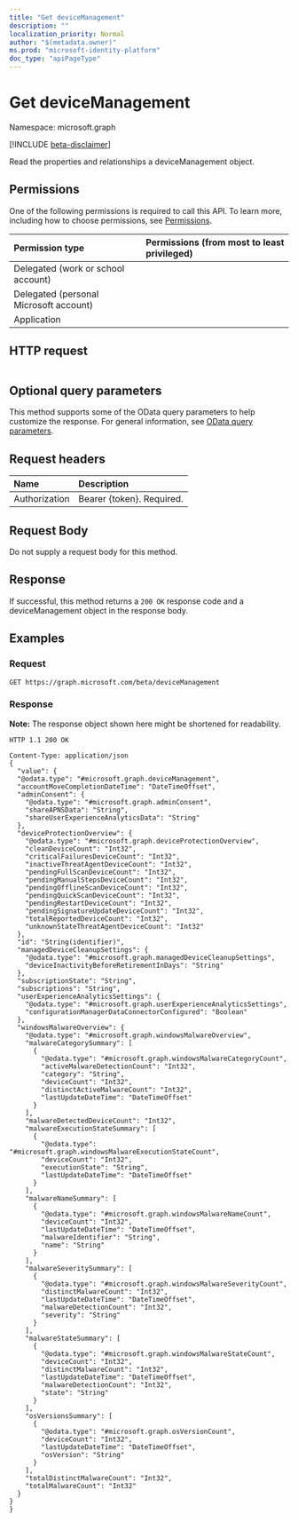 ```yaml
---
title: "Get deviceManagement"
description: ""
localization_priority: Normal
author: "$(metadata.owner)"
ms.prod: "microsoft-identity-platform"
doc_type: "apiPageType"
---
```


# Get deviceManagement

Namespace: microsoft.graph

[!INCLUDE [beta-disclaimer](../../includes/beta-disclaimer.md)]

Read the properties and relationships a deviceManagement object.

## Permissions

One of the following permissions is required to call this API. To learn more, including how to choose permissions, see [Permissions](/graph/permissions-reference).

| Permission type                        | Permissions (from most to least privileged) |
| :------------------------------------- | :------------------------------------------ |
| Delegated (work or school account)     |                                             |
| Delegated (personal Microsoft account) |                                             |
| Application                            |                                             |

## HTTP request

<!-- {
  "blockType": "ignored"
}
-->

```http

```

## Optional query parameters

This method supports some of the OData query parameters to help customize the response. For general information, see [OData query parameters](/graph/query-parameters).

## Request headers

| Name          | Description               |
| :------------ | :------------------------ |
| Authorization | Bearer {token}. Required. |

## Request Body

<!-- Actions and Functions -->

<!-- CRUD Methods -->

Do not supply a request body for this method.

## Response

If successful, this method returns a `200 OK` response code and a deviceManagement object in the response body.

## Examples

### Request

<!-- {
  "blockType": "request",
  "name": "get_devicemanagement"
}
-->

```http
GET https://graph.microsoft.com/beta/deviceManagement

```

### Response

**Note:** The response object shown here might be shortened for readability.

<!-- {
  "blockType": "response",
  "truncated": true,
  "@odata.type": "microsoft.management.services.api.deviceManagement"
}
-->

```http
HTTP 1.1 200 OK

Content-Type: application/json
{
  "value": {
  "@odata.type": "#microsoft.graph.deviceManagement",
  "accountMoveCompletionDateTime": "DateTimeOffset",
  "adminConsent": {
    "@odata.type": "#microsoft.graph.adminConsent",
    "shareAPNSData": "String",
    "shareUserExperienceAnalyticsData": "String"
  },
  "deviceProtectionOverview": {
    "@odata.type": "#microsoft.graph.deviceProtectionOverview",
    "cleanDeviceCount": "Int32",
    "criticalFailuresDeviceCount": "Int32",
    "inactiveThreatAgentDeviceCount": "Int32",
    "pendingFullScanDeviceCount": "Int32",
    "pendingManualStepsDeviceCount": "Int32",
    "pendingOfflineScanDeviceCount": "Int32",
    "pendingQuickScanDeviceCount": "Int32",
    "pendingRestartDeviceCount": "Int32",
    "pendingSignatureUpdateDeviceCount": "Int32",
    "totalReportedDeviceCount": "Int32",
    "unknownStateThreatAgentDeviceCount": "Int32"
  },
  "id": "String(identifier)",
  "managedDeviceCleanupSettings": {
    "@odata.type": "#microsoft.graph.managedDeviceCleanupSettings",
    "deviceInactivityBeforeRetirementInDays": "String"
  },
  "subscriptionState": "String",
  "subscriptions": "String",
  "userExperienceAnalyticsSettings": {
    "@odata.type": "#microsoft.graph.userExperienceAnalyticsSettings",
    "configurationManagerDataConnectorConfigured": "Boolean"
  },
  "windowsMalwareOverview": {
    "@odata.type": "#microsoft.graph.windowsMalwareOverview",
    "malwareCategorySummary": [
      {
        "@odata.type": "#microsoft.graph.windowsMalwareCategoryCount",
        "activeMalwareDetectionCount": "Int32",
        "category": "String",
        "deviceCount": "Int32",
        "distinctActiveMalwareCount": "Int32",
        "lastUpdateDateTime": "DateTimeOffset"
      }
    ],
    "malwareDetectedDeviceCount": "Int32",
    "malwareExecutionStateSummary": [
      {
        "@odata.type": "#microsoft.graph.windowsMalwareExecutionStateCount",
        "deviceCount": "Int32",
        "executionState": "String",
        "lastUpdateDateTime": "DateTimeOffset"
      }
    ],
    "malwareNameSummary": [
      {
        "@odata.type": "#microsoft.graph.windowsMalwareNameCount",
        "deviceCount": "Int32",
        "lastUpdateDateTime": "DateTimeOffset",
        "malwareIdentifier": "String",
        "name": "String"
      }
    ],
    "malwareSeveritySummary": [
      {
        "@odata.type": "#microsoft.graph.windowsMalwareSeverityCount",
        "distinctMalwareCount": "Int32",
        "lastUpdateDateTime": "DateTimeOffset",
        "malwareDetectionCount": "Int32",
        "severity": "String"
      }
    ],
    "malwareStateSummary": [
      {
        "@odata.type": "#microsoft.graph.windowsMalwareStateCount",
        "deviceCount": "Int32",
        "distinctMalwareCount": "Int32",
        "lastUpdateDateTime": "DateTimeOffset",
        "malwareDetectionCount": "Int32",
        "state": "String"
      }
    ],
    "osVersionsSummary": [
      {
        "@odata.type": "#microsoft.graph.osVersionCount",
        "deviceCount": "Int32",
        "lastUpdateDateTime": "DateTimeOffset",
        "osVersion": "String"
      }
    ],
    "totalDistinctMalwareCount": "Int32",
    "totalMalwareCount": "Int32"
  }
}
}

```